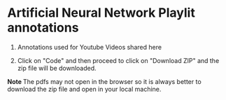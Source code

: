 # Artificial Neural Network Playlit annotations


1. Annotations used for Youtube Videos shared here

2. Click on "Code" and then proceed to click on "Download ZIP" and the zip file will be downloaded. 

<b> Note </b> The pdfs may not open in the browser so it is always better to download the zip file and open in your local machine. 
